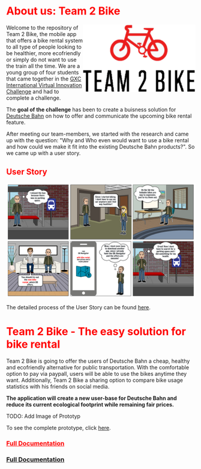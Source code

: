 <h1 style="color:red">About us: Team 2 Bike</h1>

<img align="right" src="images/logo2.png" width="300" height="180">

Welcome to the repository of Team 2 Bike, the mobile app that offers a bike rental system to all type of people looking to be healthier, more ecofriendly or simply do not want to use the train all the time. We are a young group of four students that came together in the [GXC International Virtual Innovation Challenge](https://www.hm.edu/en/international/projects_1/gxc/gxc_virtual_innovation_challenge.en.html) and had to complete a challenge. 

The **goal of the challenge** has been to create a buisness solution for [Deutsche Bahn](https://www.bahn.de/) on how to offer and communicate the upcoming bike rental feature.

After meeting our team-members, we started with the research and came up with the question: "Why and Who even would want to use a bike rental and how could we make it fit into the existing Deutsche Bahn products?". So we came up with a user story.


<h2 style="color:red">User Story</h2>

![](images/storyboard-rework.PNG)

The detailed process of the User Story can be found [here](https://github.com/gxc-challenge-winter21/gxc-team-2/wiki/Userstory).


<h1 style="color:red">Team 2 Bike - The easy solution for bike rental</h1>

Team 2 Bike is going to offer the users of Deutsche Bahn a cheap, healthy and ecofriendly alternative for public transportation. With the comfortable option to pay via paypall, users will be able to use the bikes anytime they want. Additionally, Team 2 Bike a sharing option to compare bike usage statistics with his friends on social media.   

**The application will create a new user-base for Deutsche Bahn and reduce its current ecological footprint while remaining fair prices.**

TODO: Add Image of Prototyp

To see the complete prototype, click [here](https://www.google.de).
<h3><a style="color:red" href="https://github.com/gxc-challenge-winter21/gxc-team-2/wiki">Full Documentation</a></h3>

### [Full Documentation](https://github.com/gxc-challenge-winter21/gxc-team-2/wiki)
